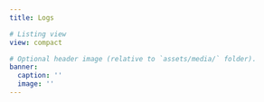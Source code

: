 ```yaml
---
title: Logs 

# Listing view
view: compact

# Optional header image (relative to `assets/media/` folder).
banner:
  caption: ''
  image: ''
---
```

